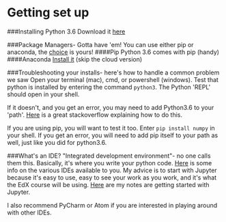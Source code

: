 # Getting set up

###Installing Python 3.6
Download it [here](https://www.python.org/downloads/)

###Package Managers- Gotta have 'em!
You can use either pip or anaconda, the [choice](http://stackoverflow.com/questions/20994716/what-is-the-difference-between-pip-and-conda) is yours! 
####Pip
Python 3.6 comes with pip (handy)
####Anaconda
[Install it](https://docs.continuum.io/anaconda/install) (skip the cloud version)

###Troubleshooting your installs- here's how to handle a common problem we saw
Open your terminal (mac), cmd, or powershell (windows). Test that python is installed by entering the command `python3`. The Python 'REPL' should open in your shell. 

If it doesn't, and you get an error, you may need to add Python3.6 to your 'path'. [Here](http://stackoverflow.com/questions/4621255/how-do-i-run-a-python-program-in-the-command-prompt-in-windows-7/4621277#4621277) is a great stackoverflow explaining how to do this. 

If you are using pip, you will want to test it too. Enter `pip install numpy` in your shell. If you get an error, you will need to add pip itself to your path as well, just like you did for python3.6.

###What's an IDE?
"Integrated development environment"- no one calls them this. Basically, it's where you write your python code. [Here](https://wiki.python.org/moin/IntegratedDevelopmentEnvironments) is some info on the various IDEs available to you. My advice is to start with Jupyter because it's easy to use, easy to see your work as you work, and it's what the EdX course will be using. [Here](https://github.com/codergirlhailz/jupyter) are my notes are getting started with Jupyter. 

I also recommend PyCharm or Atom if you are interested in playing around with other IDEs.
